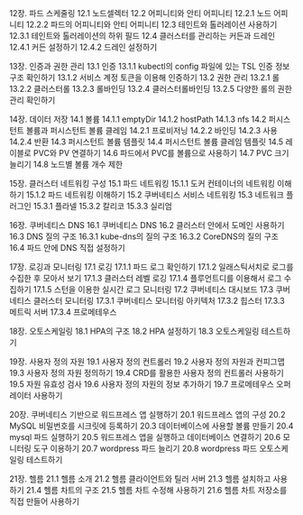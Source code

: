 

12장. 파드 스케줄링
12.1 노드셀렉터
12.2 어피니티와 안티 어피니티
12.2.1 노드 어피니티
12.2.2 파드의 어피니티와 안티 어피니티
12.3 테인트와 톨러레이션 사용하기
12.3.1 테인트와 톨러레이션의 하위 필드
12.4 클러스터를 관리하는 커든과 드레인
12.4.1 커든 설정하기
12.4.2 드레인 설정하기

13장. 인증과 권한 관리
13.1 인증
13.1.1 kubectl의 config 파일에 있는 TSL 인증 정보 구조 확인하기
13.1.2 서비스 계정 토큰을 이용해 인증하기
13.2 권한 관리
13.2.1 롤
13.2.2 클러스터롤
13.2.3 롤바인딩
13.2.4 클러스터롤바인딩
13.2.5 다양한 롤의 권한 관리 확인하기

14장. 데이터 저장
14.1 볼륨
14.1.1 emptyDir
14.1.2 hostPath
14.1.3 nfs
14.2 퍼시스턴트 볼륨과 퍼시스턴트 볼륨 클레임
14.2.1 프로비저닝
14.2.2 바인딩
14.2.3 사용
14.2.4 반환
14.3 퍼시스턴트 볼륨 템플릿
14.4 퍼시스턴트 볼륨 클레임 템플릿
14.5 레이블로 PVC와 PV 연결하기
14.6 파드에서 PVC를 볼륨으로 사용하기
14.7 PVC 크기 늘리기
14.8 노드별 볼륨 개수 제한

15장. 클러스터 네트워킹 구성
15.1 파드 네트워킹
15.1.1 도커 컨테이너의 네트워킹 이해하기
15.1.2 파드 네트워킹 이해하기
15.2 쿠버네티스 서비스 네트워킹
15.3 네트워크 플러그인
15.3.1 플라넬
15.3.2 칼리코
15.3.3 실리엄

16장. 쿠버네티스 DNS
16.1 쿠버네티스 DNS
16.2 클러스터 안에서 도메인 사용하기
16.3 DNS 질의 구조
16.3.1 kube-dns의 질의 구조
16.3.2 CoreDNS의 질의 구조
16.4 파드 안에 DNS 직접 설정하기

17장. 로깅과 모니터링
17.1 로깅
17.1.1 파드 로그 확인하기
17.1.2 일래스틱서치로 로그를 수집한 후 모아서 보기
17.1.3 클러스터 레벨 로깅
17.1.4 플루언트디를 이용해서 로그 수집하기
17.1.5 스턴을 이용한 실시간 로그 모니터링
17.2 쿠버네티스 대시보드
17.3 쿠버네티스 클러스터 모니터링
17.3.1 쿠버네티스 모니터링 아키텍처
17.3.2 힙스터
17.3.3 메트릭 서버
17.3.4 프로메테우스

18장. 오토스케일링
18.1 HPA의 구조
18.2 HPA 설정하기
18.3 오토스케일링 테스트하기

19장. 사용자 정의 자원
19.1 사용자 정의 컨트롤러
19.2 사용자 정의 자원과 컨피그맵
19.3 사용자 정의 자원 정의하기
19.4 CRD를 활용한 사용자 정의 컨트롤러 사용하기
19.5 자원 유효성 검사
19.6 사용자 정의 자원의 정보 추가하기
19.7 프로메테우스 오퍼레이터 사용하기

20장. 쿠버네티스 기반으로 워드프레스 앱 실행하기
20.1 워드프레스 앱의 구성
20.2 MySQL 비밀번호를 시크릿에 등록하기
20.3 데이터베이스에 사용할 볼륨 만들기
20.4 mysql 파드 실행하기
20.5 워드프레스 앱을 실행하고 데이터베이스 연결하기
20.6 모니터링 도구 이용하기
20.7 wordpress 파드 늘리기
20.8 wordpress 파드 오토스케일링 테스트하기

21장. 헬름
21.1 헬름 소개
21.2 헬름 클라이언트와 틸러 서버
21.3 헬름 설치하고 사용하기
21.4 헬름 차트의 구조
21.5 헬름 차트 수정해 사용하기
21.6 헬름 차트 저장소를 직접 만들어 사용하기